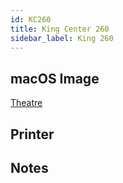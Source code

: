 ```yaml
---
id: KC260
title: King Center 260
sidebar_label: King 260
---
```


## macOS Image
[Theatre](image-mac-theatre.md)

## Printer

## Notes
